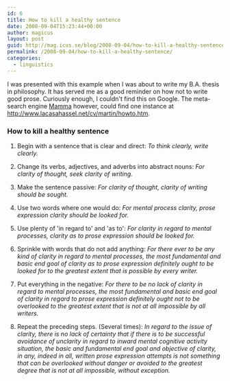 ```yaml
---
id: 6
title: How to kill a healthy sentence
date: 2008-09-04T15:23:44+00:00
author: magicus
layout: post
guid: http://mag.icus.se/blog/2008-09-04/how-to-kill-a-healthy-sentence/
permalink: /2008-09-04/how-to-kill-a-healthy-sentence/
categories:
  - linguistics
---
```

I was presented with this example when I was about to write my B.A. thesis in philosophy. It has served me as a good reminder on how not to write good prose. Curiously enough, I couldn't find this on Google. The meta-search engine [Mamma](http://www.mamma.com/) however, could find one instance at <http://www.lacasahassel.net/cv/martin/howto.htm>.

### How to kill a healthy sentence

  1. Begin with a sentence that is clear and direct:
    _To think clearly, write clearly._

  2. Change its verbs, adjectives, and adverbs into abstract nouns:
    _For clarity of thought, seek clarity of writing._

  3. Make the sentence passive:
    _For clarity of thought, clarity of writing should be sought._
<!--more-->

  4. Use two words where one would do:
    _For mental process clarity, prose expression clarity should be looked for._

  5. Use plenty of 'in regard to' and 'as to':
    _For clarity in regard to mental processes, clarity as to prose expression should be looked for._

  6. Sprinkle with words that do not add anything:
    _For there ever to be any kind of clarity in regard to mental processes, the most fundamental and basic end goal of clarity as to prose expression definitely ought to be looked for to the greatest extent that is possible by every writer._

  7. Put everything in the negative:
    _For there to be no lack of clarity in regard to mental processes, the most fundamental and basic end goal of clarity in regard to prose expression definitely ought not to be overlooked to the greatest extent that is not at all impossible by all writers._

  8. Repeat the preceding steps. (Several times):
    _In regard to the issue of clarity, there is no lack of certainty that if there is to be successful avoidance of unclarity in regard to inward mental cognitive activity situation, the basic and fundamental end goal and objective of clarity, in any, indeed in all, written prose expression attempts is not something that can be overlooked without danger or avoided to the greatest degree that is not at all impossible, without exception._
